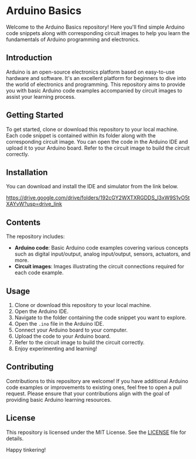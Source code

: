 # Arduino Basics

Welcome to the Arduino Basics repository! Here you'll find simple Arduino code snippets along with corresponding circuit images to help you learn the fundamentals of Arduino programming and electronics.
## Introduction

Arduino is an open-source electronics platform based on easy-to-use hardware and software. It's an excellent platform for beginners to dive into the world of electronics and programming. This repository aims to provide you with basic Arduino code examples accompanied by circuit images to assist your learning process.

## Getting Started

To get started, clone or download this repository to your local machine. Each code snippet is contained within its folder along with the corresponding circuit image. You can open the code in the Arduino IDE and upload it to your Arduino board. Refer to the circuit image to build the circuit correctly.
## Installation

You can download and install the IDE and simulator from the link below.

 https://drive.google.com/drive/folders/192cGY2WXTXRGDDS_I3xW9S1vO5tXAYvW?usp=drive_link 
## Contents

The repository includes:

- **Arduino code**: Basic Arduino code examples covering various concepts such as digital input/output, analog input/output, sensors, actuators, and more.
- **Circuit images**: Images illustrating the circuit connections required for each code example.

## Usage

1. Clone or download this repository to your local machine.
2. Open the Arduino IDE.
3. Navigate to the folder containing the code snippet you want to explore.
4. Open the `.ino` file in the Arduino IDE.
5. Connect your Arduino board to your computer.
6. Upload the code to your Arduino board.
7. Refer to the circuit image to build the circuit correctly.
8. Enjoy experimenting and learning!

## Contributing

Contributions to this repository are welcome! If you have additional Arduino code examples or improvements to existing ones, feel free to open a pull request. Please ensure that your contributions align with the goal of providing basic Arduino learning resources.

## License

This repository is licensed under the MIT License. See the [LICENSE](LICENSE) file for details.

Happy tinkering!
